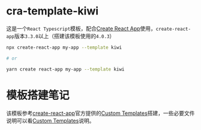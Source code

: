 # cra-template-kiwi

这是一个`React Typescript`模板，配合[Create React App](https://github.com/facebook/create-react-app)使用，`create-react-app`版本`3.3.0`以上（搭建该模板使用的`4.0.3`）

```sh
npx create-react-app my-app --template kiwi

# or

yarn create react-app my-app --template kiwi
```

# 模板搭建笔记

该模板参考[create-react-app](https://github.com/facebook/create-react-app)官方提供的[Custom Templates](https://create-react-app.dev/docs/custom-templates)搭建，一些必要文件说明可以看[Custom Templates](https://create-react-app.dev/docs/custom-templates)说明。

